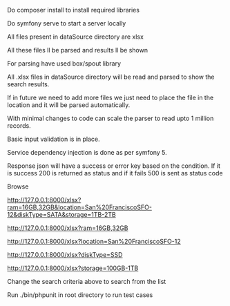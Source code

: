 Do composer install to install required libraries

Do symfony serve to start a server locally

All files present in dataSource directory are xlsx

All these files ll be parsed and results ll be shown

For parsing have used box/spout library

All .xlsx files in dataSource directory will be read and parsed to show the search results. 

If in future we need to add more files we just need to place the file in the location and it will be parsed automatically. 

With minimal changes to code can scale the parser to read upto 1 million records.

Basic input validation is in place. 

Service dependency injection is done as per symfony 5.

Response json will have a success or error key based on the condition. If it is success 200 is returned as status and if it fails 500 is sent as status code

Browse

http://127.0.0.1:8000/xlsx?ram=16GB,32GB&location=San%20FranciscoSFO-12&diskType=SATA&storage=1TB-2TB

http://127.0.0.1:8000/xlsx?ram=16GB,32GB

http://127.0.0.1:8000/xlsx?location=San%20FranciscoSFO-12

http://127.0.0.1:8000/xlsx?diskType=SSD

http://127.0.0.1:8000/xlsx?storage=100GB-1TB

Change the search criteria above to search from the list

Run ./bin/phpunit in root directory to run test cases
